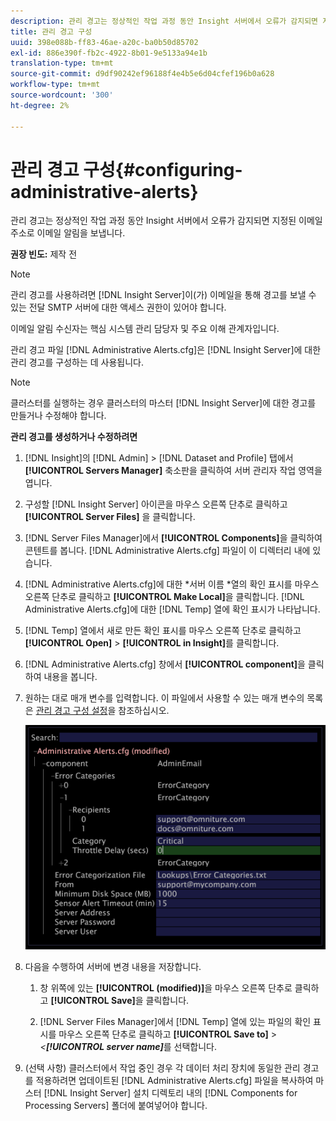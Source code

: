 ```yaml
---
description: 관리 경고는 정상적인 작업 과정 동안 Insight 서버에서 오류가 감지되면 지정된 이메일 주소로 이메일 알림을 보냅니다.
title: 관리 경고 구성
uuid: 398e088b-ff83-46ae-a20c-ba0b50d85702
exl-id: 886e390f-fb2c-4922-8b01-9e5133a94e1b
translation-type: tm+mt
source-git-commit: d9df90242ef96188f4e4b5e6d04cfef196b0a628
workflow-type: tm+mt
source-wordcount: '300'
ht-degree: 2%

---
```


# 관리 경고 구성{#configuring-administrative-alerts}

관리 경고는 정상적인 작업 과정 동안 Insight 서버에서 오류가 감지되면 지정된 이메일 주소로 이메일 알림을 보냅니다.

**권장 빈도:** 제작 전

>[!NOTE]
>
>관리 경고를 사용하려면 [!DNL Insight Server]이(가) 이메일을 통해 경고를 보낼 수 있는 전달 SMTP 서버에 대한 액세스 권한이 있어야 합니다.

이메일 알림 수신자는 핵심 시스템 관리 담당자 및 주요 이해 관계자입니다.

관리 경고 파일 [!DNL Administrative Alerts.cfg]은 [!DNL Insight Server]에 대한 관리 경고를 구성하는 데 사용됩니다.

>[!NOTE]
>
>클러스터를 실행하는 경우 클러스터의 마스터 [!DNL Insight Server]에 대한 경고를 만들거나 수정해야 합니다.

**관리 경고를 생성하거나 수정하려면**

1. [!DNL Insight]의 [!DNL Admin] > [!DNL Dataset and Profile] 탭에서 **[!UICONTROL Servers Manager]** 축소판을 클릭하여 서버 관리자 작업 영역을 엽니다.
1. 구성할 [!DNL Insight Server] 아이콘을 마우스 오른쪽 단추로 클릭하고 **[!UICONTROL Server Files]** 을 클릭합니다.
1. [!DNL Server Files Manager]에서 **[!UICONTROL Components]**&#x200B;을 클릭하여 콘텐트를 봅니다. [!DNL Administrative Alerts.cfg] 파일이 이 디렉터리 내에 있습니다.
1. [!DNL Administrative Alerts.cfg]에 대한 *서버 이름 *열의 확인 표시를 마우스 오른쪽 단추로 클릭하고 **[!UICONTROL Make Local]**&#x200B;을 클릭합니다. [!DNL Administrative Alerts.cfg]에 대한 [!DNL Temp] 열에 확인 표시가 나타납니다.
1. [!DNL Temp] 열에서 새로 만든 확인 표시를 마우스 오른쪽 단추로 클릭하고 **[!UICONTROL Open]** > **[!UICONTROL in Insight]**&#x200B;를 클릭합니다.
1. [!DNL Administrative Alerts.cfg] 창에서 **[!UICONTROL component]**&#x200B;을 클릭하여 내용을 봅니다.
1. 원하는 대로 매개 변수를 입력합니다. 이 파일에서 사용할 수 있는 매개 변수의 목록은 [관리 경고 구성 설정](../../../home/c-inst-svr/c-cfg-stgs-ref/c-admin-alts-cfg-stgs.md#concept-14c3c3ed797f47c5900ec04cae2fc491)을 참조하십시오.

   ![단계 정보](assets/cfg_adminalerts_examplevalues.png)

1. 다음을 수행하여 서버에 변경 내용을 저장합니다.

   1. 창 위쪽에 있는 **[!UICONTROL (modified)]**&#x200B;을 마우스 오른쪽 단추로 클릭하고 **[!UICONTROL Save]**&#x200B;을 클릭합니다.

   1. [!DNL Server Files Manager]에서 [!DNL Temp] 열에 있는 파일의 확인 표시를 마우스 오른쪽 단추로 클릭하고 **[!UICONTROL Save to]** > *&lt;**[!UICONTROL server name]***&#x200B;를 선택합니다.

1. (선택 사항) 클러스터에서 작업 중인 경우 각 데이터 처리 장치에 동일한 관리 경고를 적용하려면 업데이트된 [!DNL Administrative Alerts.cfg] 파일을 복사하여 마스터 [!DNL Insight Server] 설치 디렉토리 내의 [!DNL Components for Processing Servers] 폴더에 붙여넣어야 합니다.
